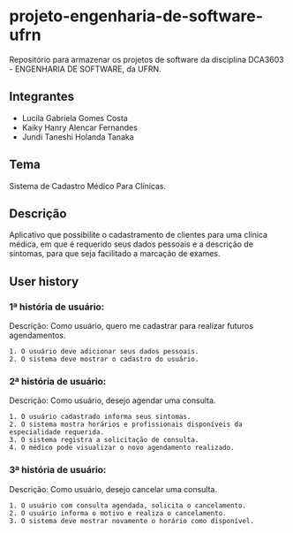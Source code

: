 # projeto-engenharia-de-software-ufrn
Repositório para armazenar os projetos de software da disciplina DCA3603 - ENGENHARIA DE SOFTWARE, da UFRN.

## Integrantes
* Lucila Gabriela Gomes Costa
* Kaiky Hanry Alencar Fernandes
* Jundi Taneshi Holanda Tanaka

## Tema
Sistema de Cadastro Médico Para Clínicas.

## Descrição
Aplicativo que possibilite o cadastramento de clientes para uma clínica médica, em que é requerido seus dados pessoais e a descrição de sintomas, para que seja facilitado a marcação de exames.

## User history

### 1ª história de usuário:
Descrição: Como usuário, quero me cadastrar para realizar futuros agendamentos.

    1. O usuário deve adicionar seus dados pessoais.
    2. O sistema deve mostrar o cadastro do usuário.

### 2ª história de usuário:
Descrição: Como usuário, desejo agendar uma consulta.

    1. O usuário cadastrado informa seus sintomas.
    2. O sistema mostra horários e profissionais disponíveis da especialidade requerida.
    3. ⁠O sistema registra a solicitação de consulta.
    4. ⁠O médico pode visualizar o novo agendamento realizado.

### 3ª história de usuário:
Descrição: Como usuário, desejo cancelar uma consulta.

    1. O usuário com consulta agendada, solicita o cancelamento.
    2. ⁠O usuário informa o motivo e realiza o cancelamento.
    3. ⁠O sistema deve mostrar novamente o horário como disponível.
